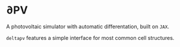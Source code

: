 # ∂PV
A photovoltaic simulator with automatic differentation, built on `JAX`.

`deltapv` features a simple interface for most common cell structures.